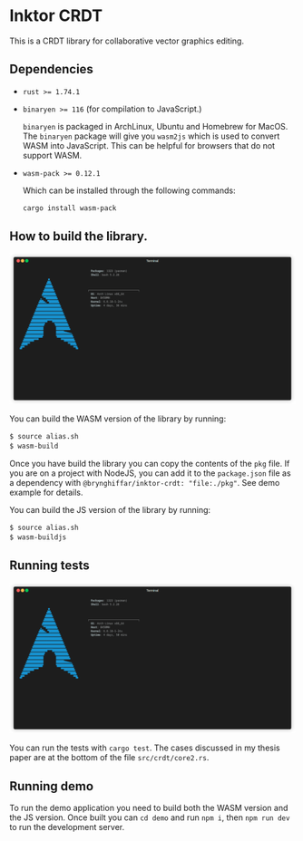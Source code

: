 # Inktor CRDT

This is a CRDT library for collaborative vector graphics editing.

## Dependencies
* `rust >= 1.74.1`
* `binaryen >= 116` (for compilation to JavaScript.)
    
    `binaryen` is packaged in ArchLinux, Ubuntu and Homebrew for MacOS.
    The `binaryen` package will give you `wasm2js` which is used to convert WASM into JavaScript. This can be helpful for browsers that do not support WASM.
* `wasm-pack >= 0.12.1`

    Which can be installed through the following commands:
    ```sh
    cargo install wasm-pack
    ```

## How to build the library.

![](./build-steps.gif)

You can build the WASM version of the library by running:

```sh
$ source alias.sh
$ wasm-build
```
Once you have build the library you can copy the contents of the `pkg` file. If you are on a project with NodeJS, you can add it to the `package.json` file as a dependency with `@brynghiffar/inktor-crdt: "file:./pkg"`. See demo example for details.

You can build the JS version of the library by running:
```sh
$ source alias.sh
$ wasm-buildjs
```

## Running tests

![](./test-steps.gif)

You can run the tests with `cargo test`. The cases discussed in my thesis paper are at the bottom of the file `src/crdt/core2.rs`.

## Running demo

To run the demo application you need to build both the WASM version and the JS version. Once built you can `cd demo` and run `npm i`, then `npm run dev` to run the development server.